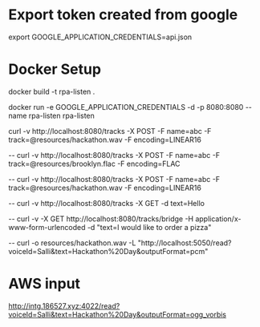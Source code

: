 



# Export token created from google

export GOOGLE_APPLICATION_CREDENTIALS=api.json


# Docker Setup

docker build -t rpa-listen .

docker run -e GOOGLE_APPLICATION_CREDENTIALS -d -p 8080:8080 --name rpa-listen rpa-listen

curl -v http://localhost:8080/tracks -X POST -F name=abc -F track=@resources/hackathon.wav -F encoding=LINEAR16


-- curl -v http://localhost:8080/tracks -X POST -F name=abc -F track=@resources/brooklyn.flac -F encoding=FLAC

-- curl -v http://localhost:8080/tracks -X POST -F name=abc -F track=@resources/hackathon.wav -F encoding=LINEAR16

-- curl -v http://localhost:8080/tracks -X GET -d text=Hello

-- curl -v -X GET http://localhost:8080/tracks/bridge -H application/x-www-form-urlencoded -d "text=I would like to order a pizza"

-- curl -o resources/hackathon.wav -L "http://localhost:5050/read?voiceId=Salli&text=Hackathon%20Day&outputFormat=pcm"

# AWS input
http://intg.186527.xyz:4022/read?voiceId=Salli&text=Hackathon%20Day&outputFormat=ogg_vorbis
